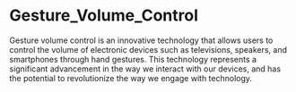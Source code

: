# Gesture_Volume_Control
Gesture volume control is an innovative technology that allows users to control the volume of electronic devices such as televisions, speakers, and smartphones through hand gestures. This technology represents a significant advancement in the way we interact with our devices, and has the potential to revolutionize the way we engage with technology.

